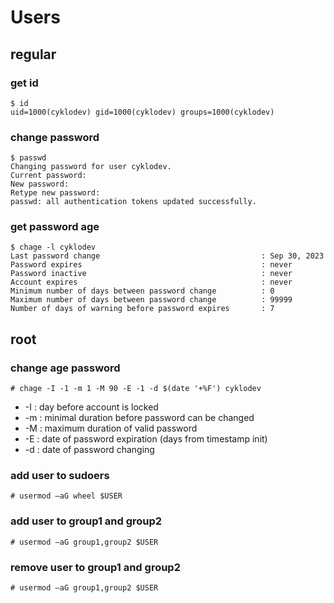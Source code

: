 # Users

## regular 

### get id 
    $ id
    uid=1000(cyklodev) gid=1000(cyklodev) groups=1000(cyklodev)

### change password
    $ passwd
    Changing password for user cyklodev.
    Current password:
    New password:
    Retype new password:
    passwd: all authentication tokens updated successfully.

### get password age
    $ chage -l cyklodev
    Last password change                                    : Sep 30, 2023
    Password expires                                        : never
    Password inactive                                       : never
    Account expires                                         : never
    Minimum number of days between password change          : 0
    Maximum number of days between password change          : 99999
    Number of days of warning before password expires       : 7

## root 

### change age password 
    # chage -I -1 -m 1 -M 90 -E -1 -d $(date '+%F') cyklodev
* -I : day before account is locked
* -m : minimal duration before password can be changed
* -M : maximum duration of valid password
* -E : date of password expiration (days from timestamp init)
* -d : date of password changing

### add user to sudoers
    # usermod –aG wheel $USER

### add user to group1 and group2
    # usermod –aG group1,group2 $USER

### remove user to group1 and group2
    # usermod –aG group1,group2 $USER
    